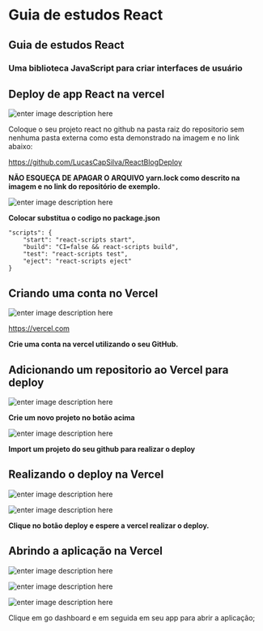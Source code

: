 # Guia de estudos React

## Guia de estudos React

### Uma biblioteca JavaScript para criar interfaces de usuário

## Deploy de app React na vercel


![enter image description here](https://i.imgur.com/VExFLu4.png)

Coloque o seu projeto react no github na pasta raiz do repositorio sem nenhuma pasta externa como esta demonstrado na imagem e no link abaixo:

https://github.com/LucasCapSilva/ReactBlogDeploy

**NÃO ESQUEÇA DE APAGAR O ARQUIVO yarn.lock como descrito na imagem e no link do repositório de exemplo.**

![enter image description here](https://i.imgur.com/Tb9RXjK.png)


**Colocar  substitua o codigo no package.json**
```
"scripts": {
    "start": "react-scripts start",
	"build": "CI=false && react-scripts build",
	"test": "react-scripts test",
	"eject": "react-scripts eject"
}
```

## Criando uma conta no Vercel

![enter image description here](https://i.imgur.com/fNO9GxZ.png)

https://vercel.com

**Crie uma conta na vercel utilizando o seu GitHub.**

## Adicionando um repositorio ao Vercel para deploy

![enter image description here](https://i.imgur.com/QZ2mNJg.png)

**Crie um novo projeto no botão acima**

![enter image description here](https://i.imgur.com/B1T2cg6.png)

**Import um projeto do seu github para realizar o deploy**

## Realizando o deploy na Vercel

![enter image description here](https://i.imgur.com/J0bct1g.png)

![enter image description here](https://i.imgur.com/NwrXMDr.png)

**Clique no botão deploy e espere a vercel realizar o deploy.**


## Abrindo a aplicação na Vercel
![enter image description here](https://i.imgur.com/81PiNma.png)

![enter image description here](https://i.imgur.com/ENJhpUI.png)

![enter image description here](https://i.imgur.com/1pEcLgh.png)

Clique em go dashboard e em seguida em seu app para abrir a aplicação;
